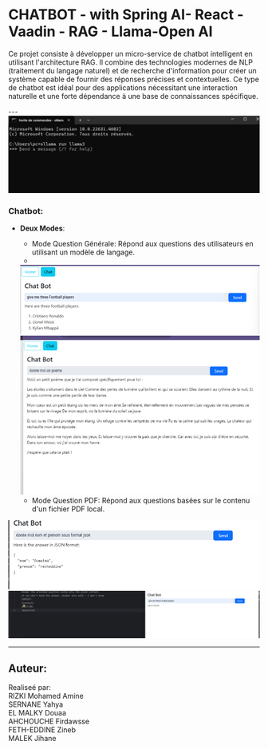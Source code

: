 <h1>CHATBOT - with Spring AI- React - Vaadin - RAG - Llama-Open AI</h1>

<p>Ce projet consiste à développer un micro-service de chatbot intelligent en utilisant l'architecture RAG. Il combine des technologies modernes de NLP (traitement du langage naturel) et de recherche d'information pour créer un système capable de fournir des réponses précises et contextuelles. Ce type de chatbot est idéal pour des applications nécessitant une interaction naturelle et une forte dépendance à une base de connaissances spécifique.</p>
---

<img src="Screens/1.png" alt="first" />


### Chatbot:
- **Deux Modes**:
  - Mode Question Générale: Répond aux questions des utilisateurs en utilisant un modèle de langage.
  - 
  <img src="Screens/2.png" alt="first" />
  <img src="Screens/3.png" alt="first" />
  
  - Mode Question PDF: Répond aux questions basées sur le contenu d'un fichier PDF local.

<img src="Screens/4.png" alt="first" />
<img src="Screens/5.png" alt="first" />

----
Auteur:
----
Realiseé par: <br>
RIZKI Mohamed Amine <br>
SERNANE Yahya <br>
EL MALKY Douaa <br>
AHCHOUCHE Firdawsse <br>
FETH-EDDINE Zineb <br>
MALEK Jihane <br>
